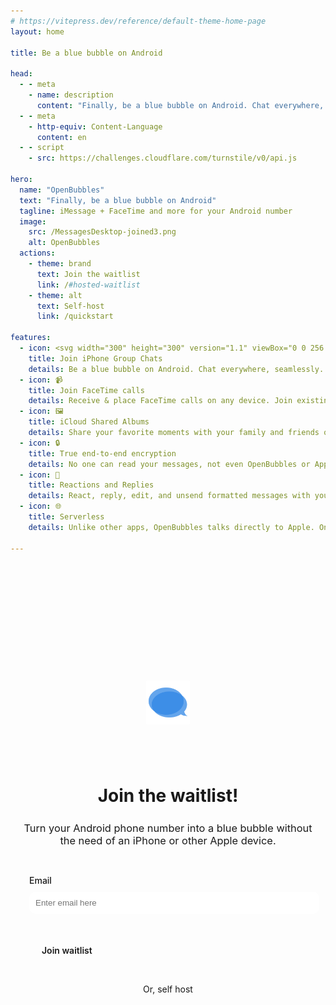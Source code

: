 ```yaml
---
# https://vitepress.dev/reference/default-theme-home-page
layout: home

title: Be a blue bubble on Android

head:
  - - meta
    - name: description
      content: "Finally, be a blue bubble on Android. Chat everywhere, seamlessly."
  - - meta
    - http-equiv: Content-Language
      content: en
  - - script
    - src: https://challenges.cloudflare.com/turnstile/v0/api.js

hero:
  name: "OpenBubbles"
  text: "Finally, be a blue bubble on Android"
  tagline: iMessage + FaceTime and more for your Android number
  image:
    src: /MessagesDesktop-joined3.png
    alt: OpenBubbles
  actions:
    - theme: brand
      text: Join the waitlist
      link: /#hosted-waitlist
    - theme: alt
      text: Self-host
      link: /quickstart

features:
  - icon: <svg width="300" height="300" version="1.1" viewBox="0 0 256 256" xmlns="http://www.w3.org/2000/svg"> <g transform="translate(25.6 25.6) scale(.8)"> <g fill="#3087e5" font-family="none" font-size="none" font-weight="none" stroke-dasharray="" stroke-miterlimit="10" text-anchor="none" style="mix-blend-mode:normal"> <g transform="translate(0) scale(1.1378)"> <g transform="translate(20.781 38.456) scale(.99337 1.1516)"> <path transform="translate(-83.843 -112.25) scale(.9811)" d="m169.66 111.74c-51.203 0-92.712 27.793-92.712 62.079 0 34.281 41.509 62.075 92.712 62.075 49.428 0 89.808-25.901 92.55-58.535v-7.0791c-2.7414-32.637-43.122-58.539-92.55-58.539z" opacity=".75"/> <path transform="translate(-85.557 -111.76)" d="m184.82 126.95c-50.394 0-91.418 26.013-91.418 58.013 0 0.38282-2.8e-4 0.73405 0.03097 1.1169 0.95703 31.461 41.562 56.895 91.387 56.895 22.023 0 43.317-5.0665 59.989-14.277 0.28516-0.16015 0.66802-0.12924 0.89067 0.12467 5.832 5.6445 24.895 7.3635 32.863 7.8752-1.7227-0.98828-3.9231-2.3592-6.1536-4.1443-1.0508-0.82813-2.038-1.719-2.9286-2.5823-2.2969-2.2617-4.0508-4.6525-5.2305-7.1056-1.082-2.2656-1.6881-4.5944-1.7858-6.9187 0-0.22266 0.06641-0.41353 0.22267-0.57369 8.8945-9.1484 13.583-19.636 13.583-30.41 0-9.5312-3.6368-18.552-10.106-26.489-15.203-18.711-45.966-31.524-81.344-31.524z" opacity=".75"/> </g> </g> </g> </g> </svg>
    title: Join iPhone Group Chats
    details: Be a blue bubble on Android. Chat everywhere, seamlessly.
  - icon: 📹
    title: Join FaceTime calls
    details: Receive & place FaceTime calls on any device. Join existing calls without links!
  - icon: 🖼️
    title: iCloud Shared Albums
    details: Share your favorite moments with your family and friends on any phone you want.
  - icon: 🔒
    title: True end-to-end encryption
    details: No one can read your messages, not even OpenBubbles or Apple.
  - icon: 🎉
    title: Reactions and Replies
    details: React, reply, edit, and unsend formatted messages with your friends.
  - icon: 🌐
    title: Serverless
    details: Unlike other apps, OpenBubbles talks directly to Apple. One-time access to a Mac or an always-online iPhone is required for activation
  
---
```


<style>
:root {
  --vp-home-hero-name-color: transparent;
  --vp-home-hero-name-background: -webkit-linear-gradient(120deg, #5CA7F8 30%, #256cb9);
}

@media (min-width: 960px) {
    .image-src {
        max-width: 420px;
        max-height: 320px;
    }
}
@media (min-width: 640px) {
    .image-src {
        max-width: 336px;
        max-height: 256px;
    }
}
.image-src {
    max-width: 252px;
    max-height: 192px;
}

@media (max-width: 767px) {
    .background {
      display: block !important;
    }
    .vp-doc {
      padding: 0 !important;
    }
    .VPHome {
      margin-bottom: 0 !important;
    }
}

.footer {
  padding: 200px 10px;
  padding-top: 150px;
  text-align: center;
  display: block;
  position: relative;
  overflow: hidden;
}

.footer img {
  width: 70px;
  display: inline;
  padding: 5px;
  border-radius: 6px;
  background-color: var(--vp-c-default-soft);
  margin-bottom: 50px;
}

.footer h3 {
  margin: 25px 0 !important;
  font-weight: 400 !important;
}

.footer a {
  text-decoration: inherit !important;
}

.background {
  position: absolute;
  top: 0;
  left: 0;
  width: 100%;
  height: 100%;
  background-image: -webkit-linear-gradient(300deg, #5CA7F8 30%, #256cb9);
  z-index: -100;
  mask-image: linear-gradient(to top, rgba(0,0,0,.8), rgba(0,0,0,.1) 60%, rgba(0,0,0,0) 80%);
  display: none;
}

</style>

<br>
<br>

<style>
    label {
        font-weight: 500;
    }
    #badprice:checked ~ #price {
        display: block !important;
    }
    .myinput {
        padding: 10px;
        border: solid 1px var(--vp-button-alt-bg);
        border-radius: 10px;
        width: 100%;
        margin-top: 10px;
        margin-bottom: 10px;
    }
    input[type=radio] {
        margin-right: 10px;
    }
    input[type=submit] {
        padding: 0 20px;
        line-height: 38px;
        border: none;
        border-radius: 20px;
        font-size: 14px;
        font-weight: 600;
        background-color: var(--vp-button-brand-bg);
        color: var(--vp-button-brand-text);
        cursor: pointer;
        margin-top: 15px;
        font-family: Inter, ui-sans-serif, system-ui, sans-serif, "Apple Color Emoji", "Segoe UI Emoji", "Segoe UI Symbol", "Noto Color Emoji";
    }

    form {
      background-color: var(--vp-c-bg);
      text-align: left;
      padding: 20px;
      border-radius: 10px;
    }
</style>

<div class="footer" id="hosted-waitlist">
  <img src="/icon.png" />
    <h1>Join the waitlist!</h1>
    <h3>Turn your Android phone number into a blue bubble without the need of an iPhone or other Apple device.</h3>

<form action="https://hw.openbubbles.app/waitlist" method="POST">
<label for="emailimp">Email</label>
<input type="email" name="email" id="emailimp" placeholder="Enter email here" class="myinput" required/>

<input type="hidden" name="price_okay" value="okay">
<input type="hidden" name="price" value="">

<div style="margin-top: 15px" class="cf-turnstile" data-sitekey="0x4AAAAAABB_VM-Rvy-vlB1W"></div>

<input type="submit" value="Join waitlist">
</form>

<a href="/quickstart.html#activate-openbubbles">Or, self host</a>
<div class="background" />
</div>


